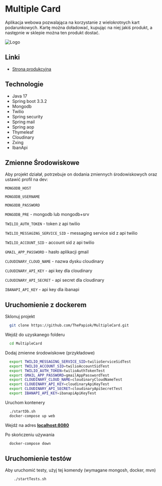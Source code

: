 # Multiple Card

Aplikacja webowa pozwalająca na korzystanie z wielokrotnych kart podarunkowych. Kartę można doładować, kupując na niej
jakiś produkt, a następnie w sklepie można ten produkt dostać.

![Logo](https://i.imgur.com/C5RsVmp.png)

## Linki

- [Strona produkcyjna](https://multiplecard-neq8.onrender.com/)

## Technologie

- Java 17
- Spring boot 3.3.2
- Mongodb
- Twilio
- Spring security
- Spring mail
- Spring aop
- Thymeleaf
- Cloudinary
- Zxing
- IbanApi

## Zmienne Środowiskowe

Aby projekt działał, potrzebuje on dodania zmiennych środowiskowych oraz ustawić profil na dev:

`MONGODB_HOST`

`MONGODB_USERNAME`

`MONGODB_PASSWORD`

`MONGODB_PRE` - mongodb lub mongodb+srv

`TWILIO_AUTH_TOKEN` - token z api twilio

`TWILIO_MESSAGING_SERVICE_SID` - messaging service sid z api twilio

`TWILIO_ACCOUNT_SID` - account sid z api twilio

`GMAIL_APP_PASSWORD` - hasło aplikacji gmail

`CLOUDINARY_CLOUD_NAME` - nazwa dysku cloudinary

`CLOUDINARY_API_KEY` - api key dla cloudinary

`CLOUDINARY_API_SECRET` - api secret dla cloudinary

`IBANAPI_API_KEY` - api key dla ibanapi

## Uruchomienie z dockerem

Sklonuj projekt

```bash
  git clone https://github.com/ThePapiok/MultipleCard.git
```

Wejdź do uzyskanego folderu

```bash
  cd MultipleCard
```

Dodaj zmienne środowiskowe (przykładowe)

```bash
  export TWILIO_MESSAGING_SERVICE_SID=twilioServiceSidTest
  export TWILIO_ACCOUNT_SID=twilioAccountSidTest
  export TWILIO_AUTH_TOKEN=twilioAuthTokenTest
  export GMAIL_APP_PASSWORD=gmailAppPasswordTest
  export CLOUDINARY_CLOUD_NAME=cloudinaryCloudNameTest
  export CLOUDINARY_API_KEY=cloudinaryApiKeyTest
  export CLOUDINARY_API_SECRET=cloudinaryApiSecretTest
  export IBANAPI_API_KEY=ibanapiApiKeyTest
```

Uruchom kontenery

```bash
  ./startDb.sh
  docker-compose up web
```

Wejdź na adres **[localhost:8080](http://localhost:8080/)**

Po skończeniu używania

```bash
  docker-compose down
```

## Uruchomienie testów

Aby uruchomić testy, użyj tej komendy (wymagane mongosh, docker, mvn)

```bash
    ./startTests.sh
```



 

